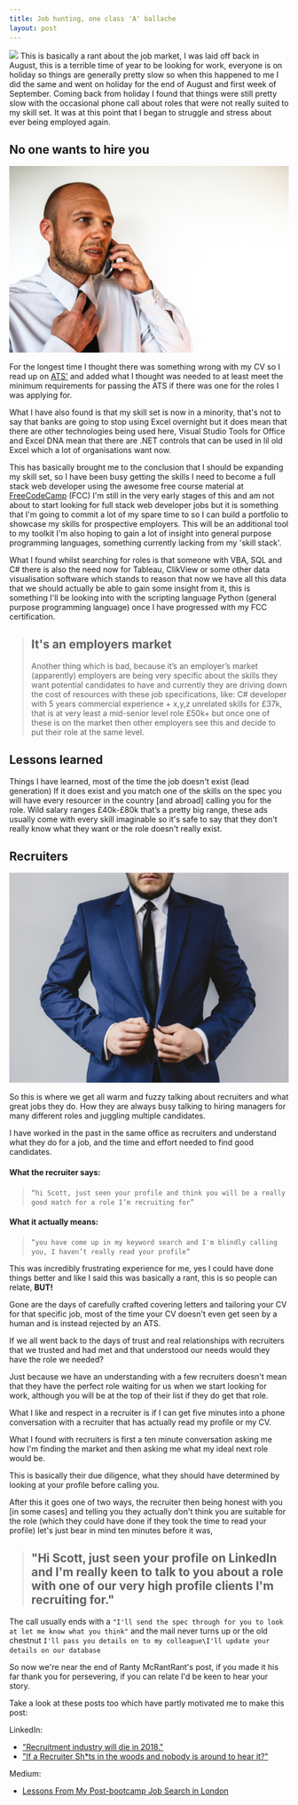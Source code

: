 ```yaml
---
title: Job hunting, one class 'A' ballache
layout: post
---
```

<img class="floated" src="/images/linkedin.PNG">
This is basically a rant about the job market, I was laid off back in August, this is a terrible time of year to be looking for work, everyone is on holiday so things are generally pretty slow so when this happened to me I did the same and went on holiday for the end of August and first week of September. Coming back from holiday I found that things were still pretty slow with the occasional phone call about roles that were not really suited to my skill set. It was at this point that I began to struggle and stress about ever being employed again.

<!--more-->

## No one wants to hire you

![StressOffice](/images/StressOffice.jpg)

For the longest time I thought there was something wrong with my CV so I read up on [ATS'](https://lmgtfy.com/?q=what+is+an+ats) and added what I thought was needed to at least meet the minimum requirements for passing the ATS if there was one for the roles I was applying for. 

What I have also found is that my skill set is now in a minority, that's not to say that banks are going to stop using Excel overnight but it does mean that there are other technologies being used here, Visual Studio Tools for Office and Excel DNA mean that there are .NET controls that can be used in lil old Excel which a lot of organisations want now.

This has basically brought me to the conclusion that I should be expanding my skill set, so I have been busy getting the skills I need to become a full stack web developer using the awesome free course material at [FreeCodeCamp](https://www.freecodecamp.com) (FCC) I'm still in the very early stages of this and am not about to start looking for full stack web developer jobs but it is something that I'm going to commit a lot of my spare time to so I can build a portfolio to showcase my skills for prospective employers. This will be an additional tool to my toolkit I'm also hoping to gain a lot of insight into general purpose programming languages, something currently lacking from my 'skill stack'.

What I found whilst searching for roles is that someone with VBA, SQL and C# there is also the need now for Tableau, ClikView or some other data visualisation software which stands to reason that now we have all this data that we should actually be able to gain some insight from it, this is something I'll be looking into with the scripting language Python (general purpose programming language) once I have progressed with my FCC certification.

>## It's an employers market
>Another thing which is bad, because it’s an employer’s market (apparently) employers are being very specific about the skills they want potential candidates to have and currently they are driving down the cost of resources with these job specifications, like: C# developer with 5 years commercial experience + x,y,z unrelated skills for £37k, that is at very least a mid-senior level role £50k+ but once one of these is on the market then other employers see this and decide to put their role at the same level.  

## Lessons learned

Things I have learned, most of the time the job doesn't exist (lead generation)
If it does exist and you match one of the skills on the spec you will have every resourcer in the country [and abroad] calling you for the role.
Wild salary ranges £40k-£80k that’s a pretty big range, these ads usually come with every skill imaginable so it's safe to say that they don't really know what they want or the role doesn't really exist.

## Recruiters

![ShadyRecruiterMiddleman](/images/ShadyRecruiterMiddleman.jpg)

So this is where we get all warm and fuzzy talking about recruiters and what great jobs they do. How they are always busy talking to hiring managers for many different roles and juggling multiple candidates.

I have worked in the past in the same office as recruiters and understand what they do for a job, and the time and effort needed to find good candidates.

#### What the recruiter says:

>```“hi Scott, just seen your profile and think you will be a really good match for a role I’m recruiting for”```

#### What it actually means:

>```“you have come up in my keyword search and I'm blindly calling you, I haven’t really read your profile”```

This was incredibly frustrating experience for me, yes I could have done things better and like I said this was basically a rant, this is so people can relate, **BUT!**

Gone are the days of carefully crafted covering letters and tailoring your CV for that specific job, most of the time your CV doesn't even get seen by a human and is instead rejected by an ATS.

If we all went back to the days of trust and real relationships with recruiters that we trusted and had met and that understood our needs would they have the role we needed?

Just because we have an understanding with a few recruiters doesn't mean that they have the perfect role waiting for us when we start looking for work, although you will be at the top of their list if they do get that role.

What I like and respect in a recruiter is if I can get five minutes into a phone conversation with a recruiter that has actually read my profile or my CV.

What I found with recruiters is first a ten minute conversation asking me how I'm finding the market and then asking me what my ideal next role would be. 

This is basically their due diligence, what they should have determined by looking at your profile before calling you.

After this it goes one of two ways, the recruiter then being honest with you [in some cases] and telling you they actually don't think you are suitable for the role (which they could have done if they took the time to read your profile) let's just bear in mind ten minutes before it was, 

>## "Hi Scott, just seen your profile on LinkedIn and I'm really keen to talk to you about a role with one of our very high profile clients I'm recruiting for."

The call usually ends with a ```"I'll send the spec through for you to look at let me know what you think"``` and the mail never turns up or the old chestnut ```I'll pass you details on to my colleague\I'll update your details on our database```

So now we're near the end of Ranty McRantRant's post, if you made it his far thank you for persevering, if you can relate I'd be keen to hear your story.

Take a look at these posts too which have partly motivated me to make this post:

LinkedIn:

* ["Recruitment industry will die in 2018."](https://www.linkedin.com/pulse/recruitment-industry-die-2018-oleg-vishnepolsky)
* ["If a Recruiter Sh*ts in the woods and nobody is around to hear it?"](https://www.linkedin.com/pulse/recruiter-shts-woods-nobody-around-hear-tim-chattaway)

Medium:

* [Lessons From My Post-bootcamp Job Search in London](https://medium.freecodecamp.com/lessons-from-my-post-bootcamp-job-search-in-london-cb37ea12ec2f#.ckpg5lkpa)
